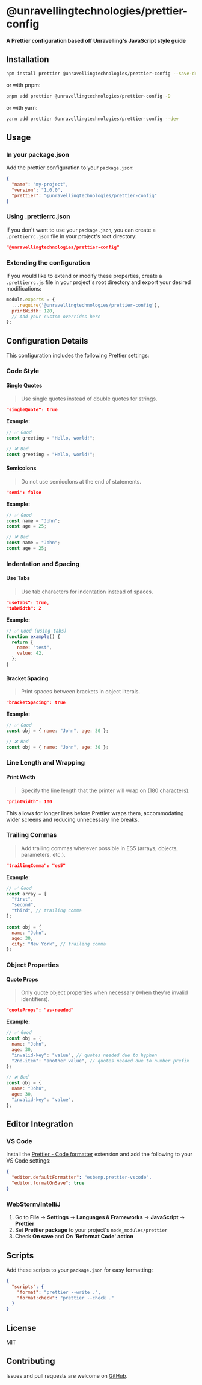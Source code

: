 # @unravellingtechnologies/prettier-config

**A Prettier configuration based off Unravelling's JavaScript style guide**

## Installation

```bash
npm install prettier @unravellingtechnologies/prettier-config --save-dev
```

or with pnpm:

```bash
pnpm add prettier @unravellingtechnologies/prettier-config -D
```

or with yarn:

```bash
yarn add prettier @unravellingtechnologies/prettier-config --dev
```

## Usage

### In your package.json

Add the prettier configuration to your `package.json`:

```json
{
  "name": "my-project",
  "version": "1.0.0",
  "prettier": "@unravellingtechnologies/prettier-config"
}
```

### Using .prettierrc.json

If you don't want to use your `package.json`, you can create a `.prettierrc.json` file in your project's root directory:

```json
"@unravellingtechnologies/prettier-config"
```

### Extending the configuration

If you would like to extend or modify these properties, create a `.prettierrc.js` file in your project's root directory and export your desired modifications:

```javascript
module.exports = {
  ...require('@unravellingtechnologies/prettier-config'),
  printWidth: 120,
  // Add your custom overrides here
};
```

## Configuration Details

This configuration includes the following Prettier settings:

### Code Style

#### Single Quotes

> Use single quotes instead of double quotes for strings.

```json
"singleQuote": true
```

**Example:**

```javascript
// ✅ Good
const greeting = "Hello, world!";

// ❌ Bad
const greeting = "Hello, world!";
```

#### Semicolons

> Do not use semicolons at the end of statements.

```json
"semi": false
```

**Example:**

```javascript
// ✅ Good
const name = "John";
const age = 25;

// ❌ Bad
const name = "John";
const age = 25;
```

### Indentation and Spacing

#### Use Tabs

> Use tab characters for indentation instead of spaces.

```json
"useTabs": true,
"tabWidth": 2
```

**Example:**

```javascript
// ✅ Good (using tabs)
function example() {
  return {
    name: "test",
    value: 42,
  };
}
```

#### Bracket Spacing

> Print spaces between brackets in object literals.

```json
"bracketSpacing": true
```

**Example:**

```javascript
// ✅ Good
const obj = { name: "John", age: 30 };

// ❌ Bad
const obj = { name: "John", age: 30 };
```

### Line Length and Wrapping

#### Print Width

> Specify the line length that the printer will wrap on (180 characters).

```json
"printWidth": 180
```

This allows for longer lines before Prettier wraps them, accommodating wider screens and reducing unnecessary line breaks.

### Trailing Commas

> Add trailing commas wherever possible in ES5 (arrays, objects, parameters, etc.).

```json
"trailingComma": "es5"
```

**Example:**

```javascript
// ✅ Good
const array = [
  "first",
  "second",
  "third", // trailing comma
];

const obj = {
  name: "John",
  age: 30,
  city: "New York", // trailing comma
};
```

### Object Properties

#### Quote Props

> Only quote object properties when necessary (when they're invalid identifiers).

```json
"quoteProps": "as-needed"
```

**Example:**

```javascript
// ✅ Good
const obj = {
  name: "John",
  age: 30,
  "invalid-key": "value", // quotes needed due to hyphen
  "2nd-item": "another value", // quotes needed due to number prefix
};

// ❌ Bad
const obj = {
  name: "John",
  age: 30,
  "invalid-key": "value",
};
```

## Editor Integration

### VS Code

Install the [Prettier - Code formatter](https://marketplace.visualstudio.com/items?itemName=esbenp.prettier-vscode) extension and add the following to your VS Code settings:

```json
{
  "editor.defaultFormatter": "esbenp.prettier-vscode",
  "editor.formatOnSave": true
}
```

### WebStorm/IntelliJ

1. Go to **File** → **Settings** → **Languages & Frameworks** → **JavaScript** → **Prettier**
2. Set **Prettier package** to your project's `node_modules/prettier`
3. Check **On save** and **On 'Reformat Code' action**

## Scripts

Add these scripts to your `package.json` for easy formatting:

```json
{
  "scripts": {
    "format": "prettier --write .",
    "format:check": "prettier --check ."
  }
}
```

## License

MIT

## Contributing

Issues and pull requests are welcome on [GitHub](https://github.com/unravellingtechnologies/prettier-unravelling-config).
